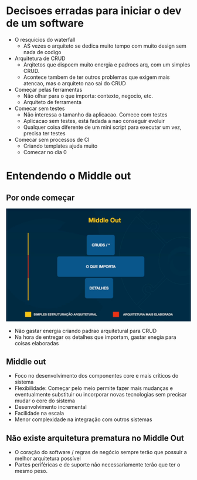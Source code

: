 # Decisoes erradas para iniciar o dev de um software

- O resquicios do waterfall
    - AS vezes o arquiteto se dedica muito tempo com muito design sem nada de codigo
- Arquitetura de CRUD
    - Arqitetos que dispoem muito energia e padroes arq, com um simples CRUD. 
    - Acontece tambem de ter outros problemas que exigem mais atencao, mas o arquiteto nao sai do CRUD
- Começar pelas ferramentas
    - Não olhar para o que importa: contexto, negocio, etc.
    - Arquiteto de ferramenta
- Comecar sem testes
    - Não interessa o tamanho da aplicacao. Comece com testes
    - Aplicacao sem testes, está fadada a nao conseguir evoluir
    - Qualquer coisa diferente de um mini script para executar um vez, precisa ter testes
- Comecar sem processos de CI
    - Criando templates ajuda muito
    - Comecar no dia 0

# Entendendo o Middle out

## Por onde começar

![alt text](image-2.png)

- Não gastar energia criando padrao arquitetural para CRUD
- Na hora de entregar os detalhes que importam, gastar enegia para coisas elaboradas


## Middle out


- Foco no desenvolvimento dos componentes core e mais críticos do sistema  
- Flexibilidade: Começar pelo meio permite fazer mais mudanças e eventualmente substituir ou incorporar novas tecnologias sem precisar mudar o core do sistema  
- Desenvolvimento incremental  
- Facilidade na escala  
- Menor complexidade na integração com outros sistemas  

## Não existe arquitetura prematura no Middle Out

- O coração do software / regras de negócio sempre terão que possuir a melhor arquitetura possível  
- Partes periféricas e de suporte não necessariamente terão que ter o mesmo peso.  
